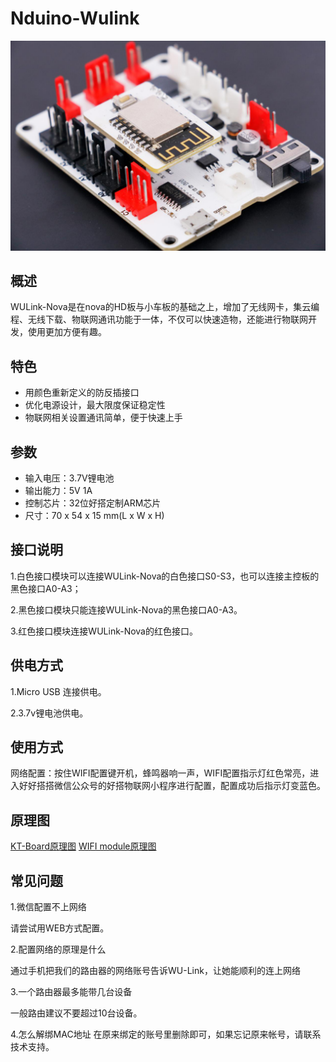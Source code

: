 # Nduino-Wulink

![](../../.gitbook/assets/wulink-nova-1.png)

## 概述
WULink-Nova是在nova的HD板与小车板的基础之上，增加了无线网卡，集云编程、无线下载、物联网通讯功能于一体，不仅可以快速造物，还能进行物联网开发，使用更加方便有趣。

## 特色
- 用颜色重新定义的防反插接口
- 优化电源设计，最大限度保证稳定性
- 物联网相关设置通讯简单，便于快速上手

## 参数
- 输入电压：3.7V锂电池
- 输出能力：5V 1A
- 控制芯片：32位好搭定制ARM芯片 
- 尺寸：70 x 54 x 15 mm(L x W x H)

## 接口说明


1.白色接口模块可以连接WULink-Nova的白色接口S0-S3，也可以连接主控板的黑色接口A0-A3；

2.黑色接口模块只能连接WULink-Nova的黑色接口A0-A3。

3.红色接口模块连接WULink-Nova的红色接口。

## 供电方式
1.Micro USB 连接供电。

2.3.7v锂电池供电。

## 使用方式
网络配置：按住WIFI配置键开机，蜂鸣器响一声，WIFI配置指示灯红色常亮，进入好好搭搭微信公众号的好搭物联网小程序进行配置，配置成功后指示灯变蓝色。

## 原理图

[KT-Board原理图]()
[WIFI module原理图]()

## 常见问题
1.微信配置不上网络

请尝试用WEB方式配置。

2.配置网络的原理是什么

通过手机把我们的路由器的网络账号告诉WU-Link，让她能顺利的连上网络

3.一个路由器最多能带几台设备

一般路由建议不要超过10台设备。

4.怎么解绑MAC地址
在原来绑定的账号里删除即可，如果忘记原来帐号，请联系技术支持。